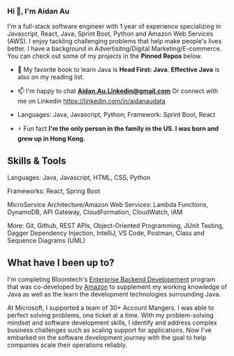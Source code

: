 <h3>Hi 👋, I'm Aidan Au</h1>

I'm a full-stack software engineer with 1 year of experience specializing in Javascript, React, Java, Sprint Boot, Python and Amazon Web Services (AWS). I enjoy tackling challenging problems that help make people's lives better.
I have a background in Advertisitng/Digital Marketing/E-commerce. 
You can check out some of my projects in the **Pinned Repos** below.

- 🌱 My favorite book to learn Java is **Head First: Java**. **Effective Java** is also on my reading list. 

- 📫 I'm happy to chat **Aidan.Au.Linkedin@gmail.com** Or connect with me on Linkedin https://linkedin.com/in/aidanaudata
- Languages: Java, Javascript, Python; Framework: Sprint Boot, React

- ⚡ Fun fact **I'm the only person in the family in the US. I was born and grew up in Hong Kong.**

## Skills & Tools ##

Languages: Java, Javascript, HTML, CSS, Python

Frameworks: React, Spring Boot

MicroService Architecture/Amazon Web Services: Lambda Functions, DynamoDB, API Gateway, CloudFormation, CloudWatch, IAM

More: Git, Github, REST APIs, Object-Oriented Programming, JUnit Testing, Dagger Dependency Injection, IntelliJ, VS Code, Postman, Class and Sequence Diagrams (UML)

## What have I been up to? 
I'm completing Bloomtech's [Enterprise Backend Developement](https://www.bloomtech.com/courses/backend-development) program that was co-developed by [Amazon](https://amazontechnicalacademy.com/training-providers) to supplement my working knowledge of Java as well as the learn the development technologies surrounding Java.

At Microsoft, I supported a team of 30+ Account Mangers. I was able to perfect solving problems, one ticket at a time. With my problem-solving mindset and software development skills, I identify and address complex business challenges such as scaling support for applications. Now I've embarked on the software development journey with the goal to help companies scale their operations reliably.

